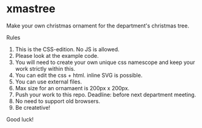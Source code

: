 # xmastree

Make your own christmas ornament for the department's christmas tree.

Rules
1) This is the CSS-edition. No JS is allowed.
2) Please look at the example code.
3) You will need to create your own unique css namescope and keep your work strictly within this.
4) You can edit the css + html. inline SVG is possible.
5) You can use external files. 
6) Max size for an ornamaent is 200px x 200px.
6) Push your work to this repo. Deadline: before next department meeting.
7) No need to support old browsers.
8) Be createtive! 

Good luck!

